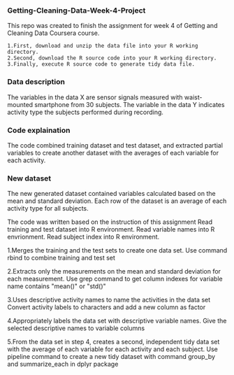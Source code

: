 
### Getting-Cleaning-Data-Week-4-Project
This repo was created to finish the assignment for week 4 of Getting and Cleaning Data Coursera course.

    1.First, download and unzip the data file into your R working directory.
    2.Second, download the R source code into your R working directory.
    3.Finally, execute R source code to generate tidy data file.

### Data description
The variables in the data X are sensor signals measured with waist-mounted smartphone from 30 subjects. The variable in the data Y indicates activity type the subjects performed during recording.

### Code explaination
The code combined training dataset and test dataset, and extracted partial variables to create another dataset with the averages of each variable for each activity.

### New dataset
The new generated dataset contained variables calculated based on the mean and standard deviation. Each row of the dataset is an average of each activity type for all subjects.

The code was written based on the instruction of this assignment
Read training and test dataset into R environment. Read variable names into R envrionment. Read subject index into R environment.

   1.Merges the training and the test sets to create one data set. Use command rbind to combine training and test set
   
   2.Extracts only the measurements on the mean and standard deviation for each measurement. Use grep command to get column indexes for variable name contains "mean()" or "std()"

   3.Uses descriptive activity names to name the activities in the data set Convert activity labels to characters and add a new column as factor

   4.Appropriately labels the data set with descriptive variable names. Give the selected descriptive names to variable columns

   5.From the data set in step 4, creates a second, independent tidy data set with the average of each variable for each activity and each subject. Use pipeline command to create a new tidy dataset with command group_by and summarize_each in dplyr package
